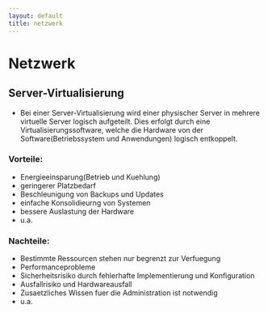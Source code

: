 ```yaml
---
layout: default
title: netzwerk
---
```

# Netzwerk

## Server-Virtualisierung
- Bei einer Server-Virtualisierung wird einer physischer Server in mehrere virtuelle Server logisch aufgeteilt. Dies erfolgt durch eine 
Virtualisierungssoftware, welche die Hardware von der Software(Betriebssystem und Anwendungen) logisch entkoppelt.
### Vorteile:
- Energieeinsparung(Betrieb und Kuehlung)
- geringerer Platzbedarf
- Beschleunigung von Backups und Updates
- einfache Konsolidieurng von Systemen
- bessere Auslastung der Hardware
- u.a.
### Nachteile:
- Bestimmte Ressourcen stehen nur begrenzt zur Verfuegung
- Performanceprobleme
- Sicherheitsrisiko durch fehlerhafte Implementierung und Konfiguration
- Ausfallrisiko und Hardwareausfall
- Zusaetzliches Wissen fuer die Administration ist notwendig
- u.a.

